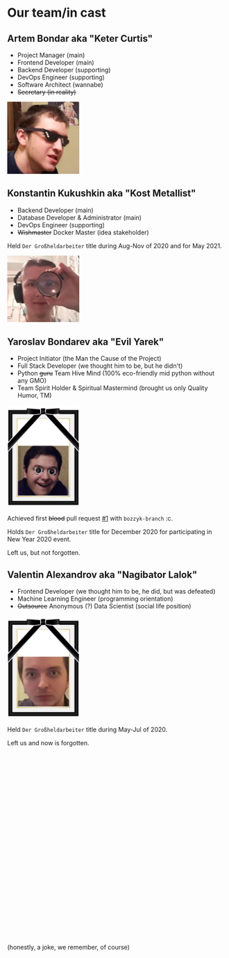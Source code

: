 # Our team/in cast

## Artem Bondar aka "Keter Curtis"

- Project Manager (main)
- Frontend Developer (main)
- Backend Developer (supporting)
- DevOps Engineer (supporting)
- Software Architect (wannabe)
- ~~Secretary (in reality)~~

<img src="../docs/images/avatars/keter-curtis.jpg" width="33%">

## Konstantin Kukushkin aka "Kost Metallist"

- Backend Developer (main)
- Database Developer & Administrator (main)
- DevOps Engineer (supporting)
- ~~Wishmaster~~ Docker Master (idea stakeholder)

Held `Der Großheldarbeiter` title during Aug-Nov of 2020 and for May 2021.

<img src="../docs/images/avatars/kost-metallist.jpg" width="33%">

## Yaroslav Bondarev aka "Evil Yarek"

- Project Initiator (the Man the Cause of the Project)
- Full Stack Developer (we thought him to be, but he didn't)
- Python ~~guru~~ Team Hive Mind (100% eco-friendly mid python without any GMO)
- Team Spirit Holder & Spiritual Mastermind (brought us only Quality Humor, TM)

<img src="../docs/images/avatars/evil-yarek-rip.png" width="33%">

Achieved first ~~blood~~ pull request [#1](https://github.com/lateinit-apps/guitar-app/pull/1) with
`bozzyk-branch` :c.

Holds `Der Großheldarbeiter` title for December 2020 for participating in New Year 2020 event.

Left us, but not forgotten.

## Valentin Alexandrov aka "Nagibator Lalok"

- Frontend Developer (we thought him to be, he did, but was defeated)
- Machine Learning Engineer (programming orientation)
- ~~Outsource~~ Anonymous (?) Data Scientist (social life position)

<img src="../docs/images/avatars/nagibator-lalok-rip.png" width="33%">

Held `Der Großheldarbeiter` title during May-Jul of 2020.

Left us and now is forgotten.

<br><br><br><br><br>
<br><br><br><br><br>
<br><br><br><br><br>
<br><br><br><br><br>
<br><br><br><br><br>

(honestly, a joke, we remember, of course)
